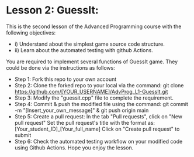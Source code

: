 # Lesson 2: GuessIt:
This is the second lesson of the Advanced Programming course with the following objectives:
* i) Understand about the simplest game source code structure.
* ii) Learn about the automated testing with github Actions.

You are required to implement several functions of GuessIt game. They could be done via the instructions as follows:

* Step 1: Fork this repo to your own account
* Step 2: Clone the forked repo to your local via the command: git clone https://github.com/[YOUR_USERNAME]/AdvProg_L1-GuessIt.git
* Step 3: Modify the "guessit.cpp" file to complete the requirement.
* Step 4: Commit & push the modified file using the command: git commit -m "[Insert_your_own_message]" & git push origin main
* Step 5: Create a pull request:
In the tab "Pull requests", click on "New pull request"
Set the pull request's title with the format as: [Your_student_ID]_[Your_full_name]
Click on "Create pull request" to submit
* Step 6: Check the automated testing workflow on your modified code using Github Actions.
Hope you enjoy the lesson.
